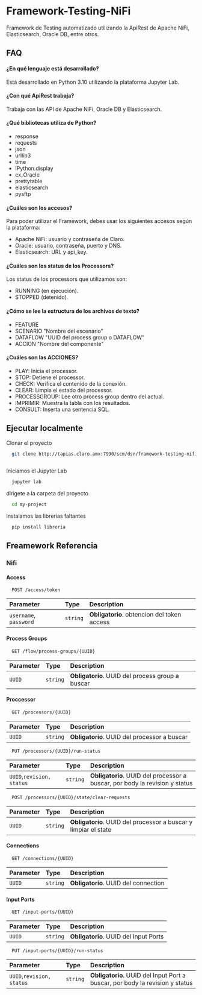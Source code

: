 # Framework-Testing-NiFi

Framework de Testing automatizado utilizando la ApiRest de Apache NiFi, Elasticsearch, Oracle DB, entre otros.

## FAQ

#### ¿En qué lenguaje está desarrollado?

Está desarrollado en Python 3.10 utilizando la plataforma Jupyter Lab.

#### ¿Con qué ApiRest trabaja?

Trabaja con las API de Apache NiFi, Oracle DB y Elasticsearch.

#### ¿Qué bibliotecas utiliza de Python?
- response
- requests
- json
- urllib3
- time
- IPython.display
- cx_Oracle
- prettytable
- elasticsearch
- pysftp

#### ¿Cuáles son los accesos?
Para poder utilizar el Framework, debes usar los siguientes accesos según la plataforma:
- Apache NiFi: usuario y contraseña de Claro.
- Oracle: usuario, contraseña, puerto y DNS.
- Elasticsearch: URL y api_key.

#### ¿Cuáles son los status de los Processors?
Los status de los processors que utilizamos son:
- RUNNING (en ejecución).
- STOPPED (detenido).

#### ¿Cómo se lee la estructura de los archivos de texto?

- FEATURE
- SCENARIO "Nombre del escenario"
- DATAFLOW "UUID del process group o DATAFLOW"
- ACCION  "Nombre del componente"

#### ¿Cuáles son las ACCIONES?
- PLAY: Inicia el processor.
- STOP: Detiene el processor.
- CHECK: Verifica el contenido de la conexión.
- CLEAR: Limpia el estado del processor.
- PROCESSGROUP: Lee otro process group dentro del actual.
- IMPRIMIR: Muestra la tabla con los resultados.
- CONSULT: Inserta una sentencia SQL.

## Ejecutar localmente

Clonar el proyecto

```bash
  git clone http://tapias.claro.amx:7990/scm/dsn/framework-testing-nifi.git
  
```
Iniciamos el Jupyter Lab

```bash
  jupyter lab
```
dirigete a la carpeta del proyecto

```bash
  cd my-project
```

Instalamos las librerias faltantes

```bash
  pip install libreria 
```


## Freamework Referencia

### Nifi 

#### Access

```http
  POST /access/token
```

| Parameter | Type     | Description                |
| :-------- | :------- | :------------------------- |
| `username`, `password` | `string` | **Obligatorio**. obtencion del token access |

#### Process Groups

```http
  GET /flow/process-groups/{UUID}
```

| Parameter | Type     | Description                       |
| :-------- | :------- | :-------------------------------- |
| `UUID`      | `string` | **Obligatorio**. UUID del process group a buscar |


#### Proccessor

```http
  GET /processors/{UUID}
```

| Parameter | Type     | Description                       |
| :-------- | :------- | :-------------------------------- |
| `UUID`      | `string` | **Obligatorio**. UUID del processor a buscar |


```http
  PUT /processors/{UUID}/run-status
```

| Parameter | Type     | Description                       |
| :-------- | :------- | :-------------------------------- |
| `UUID`,`revision, status`    | `string` | **Obligatorio**. UUID del processor a buscar, por body la revision y status |



```http
  POST /processors/{UUID}/state/clear-requests
```

| Parameter | Type     | Description                       |
| :-------- | :------- | :-------------------------------- |
| `UUID`      | `string` | **Obligatorio**. UUID del processor a buscar y limpiar el state |


#### Connections

```http
  GET /connections/{UUID}
```

| Parameter | Type     | Description                       |
| :-------- | :------- | :-------------------------------- |
| `UUID`      | `string` | **Obligatorio**. UUID del connection |


#### Input Ports

```http
  GET /input-ports/{UUID}
```

| Parameter | Type     | Description                       |
| :-------- | :------- | :-------------------------------- |
| `UUID`      | `string` | **Obligatorio**. UUID del Input Ports |


```http
  PUT /input-ports/{UUID}/run-status
```

| Parameter | Type     | Description                       |
| :-------- | :------- | :-------------------------------- |
| `UUID`,`revision, status`    | `string` | **Obligatorio**. UUID del Input Port a buscar, por body la revision y status |

